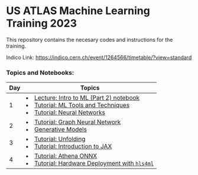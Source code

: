 # US ATLAS Machine Learning Training 2023

This repository contains the necesary codes and instructions for the training.

Indico Link: https://indico.cern.ch/event/1264566/timetable/?view=standard


### Topics and Notebooks:

| Day    |   Topics  |
|--------|-----------|
|  1     |  <li>  [Lecture: Intro to ML (Part 2) notebook](https://github.com/usatlas-ml-training/lbnl-2023/tree/main/intro_lecture2)  <li> [Tutorial: ML Tools and Techniques](https://github.com/usatlas-ml-training/lbnl-2023/tree/main/intro_tutorial_binary_classifier) <li> [Tutorial: Neural Networks](https://github.com/usatlas-ml-training/lbnl-2023/tree/main/higgs_classification_nn)|
|  2      |   <li> [Tutorial: Graph Neural Network](https://github.com/usatlas-ml-training/lbnl-2023/tree/main/top_tagging_gnn)  <li> [Generative Models](https://github.com/usatlas-ml-training/lbnl-2023/tree/main/generative_models)|
|  3      |   <li> [Tutorial: Unfolding](https://github.com/usatlas-ml-training/lbnl-2023/tree/main/unfolding) <li> [Tutorial: Introduction to JAX](https://github.com/usatlas-ml-training/lbnl-2023/tree/main/jax_intro) |
|  4      |  <li> [Tutorial: Athena ONNX](https://github.com/usatlas-ml-training/lbnl-2023/tree/main/athena-ONNX)  <li> [Tutorial: Hardware Deployment with `hls4ml`](https://github.com/usatlas-ml-training/lbnl-2023/tree/main/hls4ml_tutorial)






